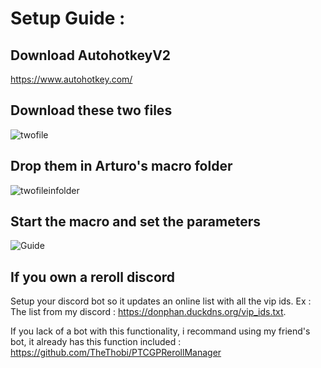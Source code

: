 # Setup Guide :

## Download AutohotkeyV2
https://www.autohotkey.com/

## Download these two files
![twofile](https://github.com/user-attachments/assets/5c860ecb-d1a2-45f3-afa1-bba3f2fc2c7e)

## Drop them in Arturo's macro folder
![twofileinfolder](https://github.com/user-attachments/assets/45fe8363-1b72-4971-8024-0331a6098458)

## Start the macro and set the parameters
![Guide](https://github.com/user-attachments/assets/ed771bd0-26de-4cd9-a885-df7198f6efaa)

## If you own a reroll discord 
Setup your discord bot so it updates an online list with all the vip ids. 
Ex : The list from my discord : https://donphan.duckdns.org/vip_ids.txt. 

If you lack of a bot with this functionality, i recommand using my friend's bot, it already has this function included : https://github.com/TheThobi/PTCGPRerollManager
